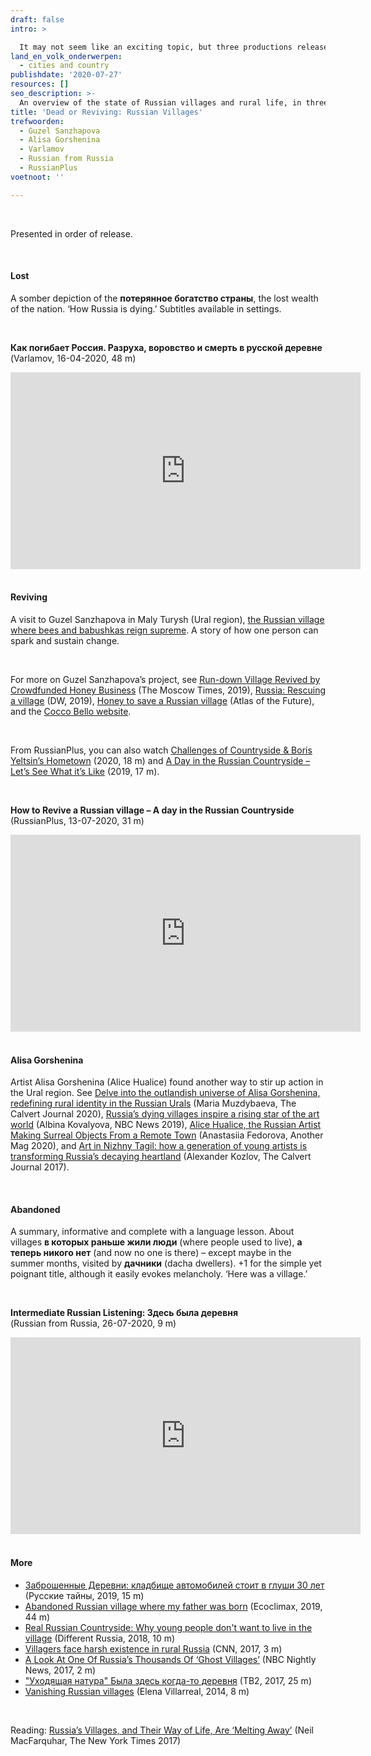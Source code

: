 ```yaml
---
draft: false
intro: >

  It may not seem like an exciting topic, but three productions released recently (between April and July 2020) offer an insightful look at Russian villages that you should watch. Varlamov, RussianPlus, and Russian from Russia explore the **заброшенные** (abandoned), *revived*, and **уснувшими** (sleeping) villages, reflecting on the state of the Russian countryside.
land_en_volk_onderwerpen:
  - cities and country
publishdate: '2020-07-27'
resources: []
seo_description: >-
  An overview of the state of Russian villages and rural life, in three videos from 2020.
title: 'Dead or Reviving: Russian Villages'
trefwoorden:
  - Guzel Sanzhapova
  - Alisa Gorshenina
  - Varlamov
  - Russian from Russia
  - RussianPlus
voetnoot: ''

---
```


<br/>

Presented in order of release.

<br/>

#### Lost

A somber depiction of the **потерянное богатство страны**, the lost wealth of the nation. ‘How Russia is dying.’ Subtitles available in settings.

 <br/> 

**Как погибает Россия. Разруха, воровство и смерть в русской деревне**<br/>
(Varlamov, 16-04-2020, 48 m)

<iframe width="560" height="315" src="https://www.youtube.com/embed/4iKE4DmWd1w" frameborder="0" allow="accelerometer; autoplay; encrypted-media; gyroscope; picture-in-picture" allowfullscreen></iframe>

<br/>
<br/>

#### Reviving

A visit to Guzel Sanzhapova in Maly Turysh (Ural region), [the Russian village where bees and babushkas reign supreme](https://www.intrepidtravel.com/adventures/maly-turysh-russian-village/). A story of how one person can spark and sustain change.

<br/>

For more on Guzel Sanzhapova’s project, see [Run-down Village Revived by Crowdfunded Honey Business](https://www.themoscowtimes.com/2019/01/21/crowdfunded-honeymaker-staffed-by-elderly-revives-russian-village-a64219) (The Moscow Times, 2019), [Russia: Rescuing a village](https://www.dw.com/en/russia-rescuing-a-village/av-50888986) (DW, 2019), [Honey to save a Russian village](https://atlasofthefuture.org/project/coccobello/) (Atlas of the Future), and the [Cocco Bello website](https://cocco-bello.com/).

<br/>

From RussianPlus, you can also watch [Challenges of Countryside & Boris Yeltsin’s Hometown](https://youtu.be/ChGDInl-Rm8) (2020, 18 m) and [A Day in the Russian Countryside – Let’s See What it’s Like](https://youtu.be/1fdH0Elr79k) (2019, 17 m).

<br/>

**How to Revive a Russian village – A day in the Russian Countryside<br/>**
(RussianPlus, 13-07-2020, 31 m)

<iframe width="560" height="315" src="https://www.youtube.com/embed/1AMd6X5qaiA" frameborder="0" allow="accelerometer; autoplay; encrypted-media; gyroscope; picture-in-picture" allowfullscreen></iframe>

<br/>
<br/>

#### Alisa Gorshenina

Artist Alisa Gorshenina (Alice Hualice) found another way to stir up action in the Ural region. See [Delve into the outlandish universe of Alisa Gorshenina, redefining rural identity in the Russian Urals](https://www.calvertjournal.com/features/show/11852/alisa-gorshenina-urals-russia-z) (Maria Muzdybaeva, The Calvert Journal 2020), [Russia’s dying villages inspire a rising star of the art world](https://www.nbcnews.com/news/world/russia-s-dying-villages-inspire-rising-star-art-world-n994436) (Albina Kovalyova, NBC News 2019), [Alice Hualice, the Russian Artist Making Surreal Objects From a Remote Town](https://www.anothermag.com/fashion-beauty/12251/alice-hualice-alisa-gorshenina-artist-nizhny-tagil-russia-jack-davison) (Anastasiia Fedorova, Another Mag 2020), and [Art in Nizhny Tagil: how a generation of young artists is transforming Russia’s decaying heartland](https://www.calvertjournal.com/features/show/8289/nizhny-tagil-hidden-contemporary-art-post-industrial-city) (Alexander Kozlov, The Calvert Journal 2017).

<br/>

#### Abandoned

A summary, informative and complete with a language lesson. About villages **в которых раньше жили люди** (where people used to live), **а теперь никого нет** (and now no one is there) – except maybe in the summer months, visited by **дачники** (dacha dwellers). +1 for the simple yet poignant title, although it easily evokes melancholy. ‘Here was a village.’

<br/>

**Intermediate Russian Listening: Здесь была деревня**<br/>
(Russian from Russia, 26-07-2020, 9 m)

<iframe width="560" height="315" src="https://www.youtube.com/embed/1w7DdwW08Yg" frameborder="0" allow="accelerometer; autoplay; encrypted-media; gyroscope; picture-in-picture" allowfullscreen></iframe>

<br/>
<br/>

#### More

- [Заброшенные Деревни: кладбище автомобилей стоит в глуши 30 лет](https://youtu.be/VW6r6tKSI6Q) (Русские тайны, 2019, 15 m)
- [Abandoned Russian village where my father was born](https://youtu.be/6_lgZj9qj78) (Ecoclimax, 2019, 44 m)
- [Real Russian Countryside: Why young people don't want to live in the village](https://youtu.be/wy_BdeptvAk) (Different Russia, 2018, 10 m)
- [Villagers face harsh existence in rural Russia](https://youtu.be/z5SPPTKROHQ) (CNN, 2017, 3 m)
- [A Look At One Of Russia’s Thousands Of ‘Ghost Villages’](https://youtu.be/NvUvoA-GOoM) (NBC Nightly News, 2017, 2 m)
- ["Уходящая натура" Была здесь когда-то деревня](https://youtu.be/J2HtWBnYtgg) (ТВ2, 2017, 25 m)
- [Vanishing Russian villages](https://youtu.be/_asmLpqwius) (Elena Villarreal, 2014, 8 m)

<br/>

Reading: [Russia’s Villages, and Their Way of Life, Are ‘Melting Away’](https://www.nytimes.com/2017/07/29/world/europe/russia-population-changes.html) (Neil MacFarquhar, The New York Times 2017)


